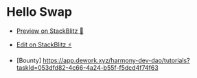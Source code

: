 # Hello Swap

- [Preview on StackBlitz 🤩](https://react-ts-shhih6.stackblitz.io)

- [Edit on StackBlitz ⚡️](https://stackblitz.com/edit/react-ts-shhih6)

- [Bounty] https://app.dework.xyz/harmony-dev-dao/tutorials?taskId=053dfd82-4c66-4a24-b55f-f5dcd4f74f63
